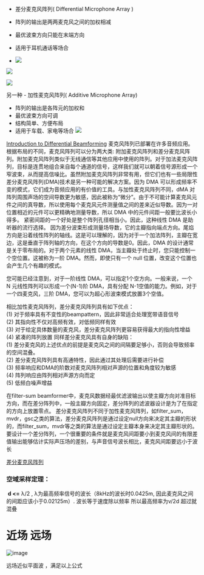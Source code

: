 -   差分麦克风阵列( Differential Microphone Array )

-   阵列的输出是两两麦克风之间的加权相减
-   最优波束方向只能在末端方向
-   适用于耳机通话等场合
- ![](https://pic1.zhimg.com/80/v2-267ffebb4bf108f1459166ac50dd0850_720w.webp)

![](https://pic3.zhimg.com/80/v2-1d98a0d136d8e2bed476332d563d5b9a_720w.webp)

![](https://pic4.zhimg.com/80/v2-bf288692c649d84ce472180caf46c867_720w.webp)

另一种 -   加性麦克风阵列( Additive Microphone Array)

-   阵列的输出是各阵元的加权和
-   最优波束方向可调
-   结构简单、方便布局
-   适用于车载、家电等场合
![](https://pic3.zhimg.com/80/v2-9ec84609b72748ec6a9c0b55d120b1e2_720w.webp)

[Introduction to Differential Beamforming](https://ww2.mathworks.cn/help/phased/ug/introduction-to-differential-beamforming.html)
麦克风阵列已部署在许多音频应用。根据布局的不同，麦克风阵列可以分为两大类: 附加麦克风阵列和差分麦克风阵列。附加麦克风阵列类似于无线通信等其他应用中使用的阵列。对于加法麦克风阵列，目标是连贯地组合来自每个通道的信号，这样我们就可以朝着信号源形成一个窄波束，从而提高信噪比。虽然附加麦克风阵列非常有用，但它们也有一些局限性
差分麦克风阵列(DMA)技术是另一种可能的解决方案。因为 DMA 可以形成频率不变的模式，它们成为音频应用的有价值的工具。与加性麦克风阵列不同，dMA 对阵列周围声场的空间导数更为敏感，因此被称为“微分”。由于不可能计算麦克风元件之间的真导数，所以使用每个麦克风元件测量值之间的差来近似导数。因为一对位置相近的元件可以更精确地测量导数，所以 DMA 中的元件间距一般要比波长小得多。
紧密间距的一个好处是整个阵列孔径相当小。因此，这种线性 DMA 是助听器的流行选择。
因为差分波束形成测量场导数，它的主瓣指向端点方向。尾焰方向是沿着线性阵列的轴线。这是可以理解的，因为对于一个加法阵列，主瓣在宽边，这是垂直于阵列轴的方向，在这个方向的导数是0。因此，DMA 的设计通常是关于零布局的。对于两个元素的线性 DMA，当主瓣处于终止时，您只能控制一个空位置。这被称为一阶 DMA。然而，即使只有一个 null 位置，改变这个位置也会产生几个有趣的模式。

您可能已经注意到，对于一阶线性 DMA，可以指定1个空方向。一般来说，一个 N 元线性阵列可以形成一个(N-1)阶 DMA，具有分配 N-1空值的能力。例如，对于一个四麦克风，三阶 DMA，您可以为超心形波束模式放置3个空值。

相比加性麦克风阵列，差分麦克风阵列具有如下优点：  
(1) 对于频率具有不变性的beampattern，因此非常适合处理宽带语音信号  
(2) 其指向性不仅对高频有效，对低频同样有效  
(3) 对于给定具体数量的麦克风，差分麦克风阵列更容易获得最大的指向性增益  
(4) 紧凑的阵列放置
同样差分麦克风具有自身的缺陷：  
(1) 差分麦克风的上述优点的前提是麦克风之间的间隔要足够小，否则会导致频率的空间混叠。  
(2) 差分麦克风阵列具有高通特性，因此通过其处理后需要进行补偿  
(3) 频率响应和DMA的阶数对麦克风阵列相对声源的位置和角度较为敏感  
(4) 阵列响应由阵列相对声源方向而定  
(5) 低频白噪声增益

在filter-sum beamformer中，麦克风数据经最优滤波输出以使主瓣方向对准目标方向，而在差分阵列中，一般主瓣方向固定，差分阵列的滤波器设计是为了在指定的方向上放置零点。
差分麦克风阵列不同于加性麦克风阵列，如filter_sum，mvdr，gsc之类的算法，差分麦克风阵列是通过设定null方向来决定其主瓣的形状的，而filter_sum，mvdr等之类的算法是通过设定主瓣本身来决定其主瓣形状的。
要设计一个差分阵列，一个很重要的条件就是麦克风间距要小到麦克风间的有限差值输出能够估计实际声压场的差别，与声音信号波长相比，麦克风间距要远小于波长

[差分麦克风阵列](https://blog.csdn.net/u010592995/article/details/78762599?spm=1001.2101.3001.6650.1&utm_medium=distribute.pc_relevant.none-task-blog-2%7Edefault%7ECTRLIST%7ERate-1-78762599-blog-125119542.t0_edu_mlt&depth_1-utm_source=distribute.pc_relevant.none-task-blog-2%7Edefault%7ECTRLIST%7ERate-1-78762599-blog-125119542.t0_edu_mlt&utm_relevant_index=2)

### 空域采样定理：

 **d <=** λ/2 , λ为最高频率信号的波长（8kHz的波长时0.0425m, 因此麦克风之间的间距应该小于0.02125m）. 
波长等于速度除以频率  所以最高频率为v/2d 超过就混叠

# 近场 远场
![image](https://cdn.staticaly.com/gh/andyye1999/image-hosting@master/20221016/image.77gerr81a7o0.webp)

远场近似平面波 ，满足以上公式

